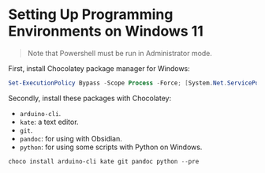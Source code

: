 # Setting Up Programming Environments on Windows 11

> Note that Powershell must be run in Administrator mode.

First, install Chocolatey package manager for Windows:

```powershell
Set-ExecutionPolicy Bypass -Scope Process -Force; [System.Net.ServicePointManager]::SecurityProtocol = [System.Net.ServicePointManager]::SecurityProtocol -bor 3072; iex ((New-Object System.Net.WebClient).DownloadString('https://community.chocolatey.org/install.ps1'))
```

Secondly, install these packages with Chocolatey:

- `arduino-cli`.
- `kate`: a text editor. 
- `git`.
- `pandoc`: for using with Obsidian.
- `python`: for using some scripts with Python on Windows.

```powershell
choco install arduino-cli kate git pandoc python --pre
```
